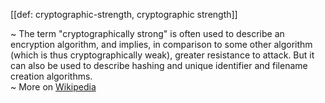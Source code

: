 [[def: cryptographic-strength, cryptographic strength]]

~ The term "cryptographically strong" is often used to describe an encryption algorithm, and implies, in comparison to some other algorithm (which is thus cryptographically weak), greater resistance to attack. But it can also be used to describe hashing and unique identifier and filename creation algorithms.  
~ More on [Wikipedia](https://en.wikipedia.org/wiki/Strong_cryptography)
